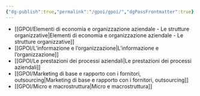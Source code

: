 ```yaml
---
{"dg-publish":true,"permalink":"/gpoi/gpoi/","dgPassFrontmatter":true}
---
```


- [[GPOI/Elementi di economia e organizzazione aziendale - Le strutture organizzative\|Elementi di economia e organizzazione aziendale - Le strutture organizzative]]
- [[GPOI/L’informazione e l’organizzazione\|L’informazione e l’organizzazione]]
- [[GPOI/Le prestazioni dei processi aziendali\|Le prestazioni dei processi aziendali]]
- [[GPOI/Marketing di base e rapporto con i fornitori, outsourcing\|Marketing di base e rapporto con i fornitori, outsourcing]]
- [[GPOI/Micro e macrostruttura\|Micro e macrostruttura]]
